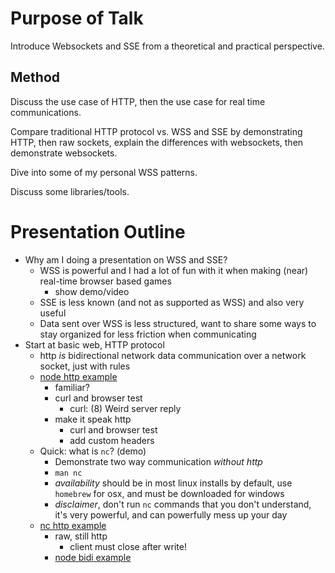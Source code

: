 # Purpose of Talk

Introduce Websockets and SSE from a theoretical and practical perspective.


## Method

Discuss the use case of HTTP, then the use case for real time communications.

Compare traditional HTTP protocol vs. WSS and SSE by demonstrating HTTP, then raw sockets, explain the differences with websockets, then demonstrate websockets.

Dive into some of my personal WSS patterns.

Discuss some libraries/tools.


# Presentation Outline

- Why am I doing a presentation on WSS and SSE?
    - WSS is powerful and I had a lot of fun with it when making (near) real-time browser based games
        - show demo/video
    - SSE is less known (and not as supported as WSS) and also very useful
    - Data sent over WSS is less structured, want to share some ways to stay organized for less friction when communicating
- Start at basic web, HTTP protocol
    - http _is_ bidirectional network data communication over a network socket, just with rules
    - [node http example](./node-http.js)
        - familiar?
        - curl and browser test
            - curl: (8) Weird server reply
        - make it speak http
            - curl and browser test
            - add custom headers
    - Quick: what is `nc`? (demo)
        - Demonstrate two way communication _without http_
        - `man nc`
        - _availability_ should be in most linux installs by default, use `homebrew` for osx, and must be downloaded for windows
        - _disclaimer_, don't run `nc` commands that you don't understand, it's very powerful, and can powerfully mess up your day
    - [nc http example](./nc-http.sh)
        - raw, still http
            - client must close after write!
        - [node bidi example](./node-bidi.js)

